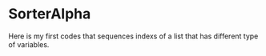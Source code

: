 # SorterAlpha
Here is my first codes that sequences indexs of a list that has different type of variables. 
